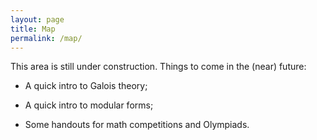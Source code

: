 ```yaml
---
layout: page
title: Map
permalink: /map/
---
```


This area is still under construction. Things to come in the (near) future:

- A quick intro to Galois theory;

- A quick intro to modular forms;

- Some handouts for math competitions and Olympiads.
